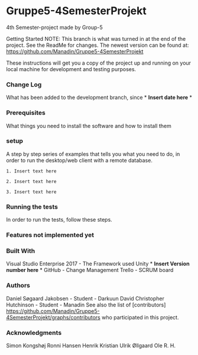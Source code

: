# Gruppe5-4SemesterProjekt
4th Semester-project made by Group-5

Getting Started
NOTE: This branch is what was turned in at the end of the project. See the ReadMe for changes. The newest version can be found at: 
https://github.com/Manadin/Gruppe5-4SemesterProjekt

These instructions will get you a copy of the project up and running on your local machine for development and testing purposes.

### Change Log
What has been added to the development branch, since * **Insert date here** *


### Prerequisites
What things you need to install the software and how to install them

### setup
A step by step series of examples that tells you what you need to do, in order to run the desktop/web client with a remote database.
```
1. Insert text here
```
```
2. Insert text here
```
```
3. Insert text here
```

### Running the tests
In order to run the tests, follow these steps.

### Features not implemented yet

### Built With
Visual Studio Enterprise 2017 - The Framework used
Unity * **Insert Version number here** *
GitHub - Change Management
Trello - SCRUM board

### Authors
Daniel Søgaard Jakobsen - Student - Darkuun
David Christopher Hutchinson - Student - Manadin
See also the list of [contributors] https://github.com/Manadin/Gruppe5-4SemesterProjekt/graphs/contributors who participated in this project.

### Acknowledgments
Simon Kongshøj
Ronni Hansen
Henrik Kristian Ulrik Øllgaard
Ole R. H.
